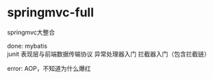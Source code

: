 # springmvc-full
springmvc大整合

done:
    mybatis<br>
    junit
    表现层与前端数据传输协议
    异常处理器入门
    拦截器入门（包含拦截链）
   
error:
    AOP，不知道为什么爆红
